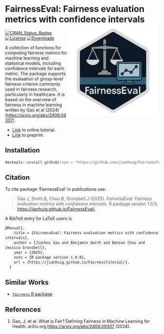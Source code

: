 # FairnessEval: Fairness evaluation metrics with confidence intervals  <a href='https://github.com/jianhuig/FairnessTutorial'><img src='utils/png/hex_sticker.png' align="right" height="300" /></a>

[![CRAN_Status_Badge](https://www.r-pkg.org/badges/version/FairnessEval)](https://www.r-pkg.org/badges/version/FairnessEval)
[![License](https://img.shields.io/github/license/mashape/apistatus.svg)](http://choosealicense.com/licenses/mit/)
[![Downloads](https://cranlogs.r-pkg.org/badges/FairnessEval)](https://cran.rstudio.com/web/packages/FairnessEval/index.html)

A collection of functions for computing fairness metrics for machine learning and statistical models, including confidence intervals for each metric. The package supports the evaluation of group-level fairness criteron commonly used in fairness research, particularly in healthcare. It is based on the overview of fairness in machine learning written by Gao et al (2024) (https://arxiv.org/abs/2406.09307).

- [Link](https://jianhuig.github.io/FairnessEval/) to online tutorial.
- [Link](https://arxiv.org/abs/2406.09307) to preprint.

## Installation

```r
devtools::install_github(repo = "https://github.com/jianhuig/FairnessTutorial")
```

## Citation 

To cite package ‘FairnessEval’ in publications use:

> Gao J,  Smith B, Chou B, Gronsbell J (2025). _FairnessEval: Fairness evaluation metrics with confidence intervals_. R package version 1.0.0, <https://jianhuig.github.io/FairnessEval/>.


A BibTeX entry for LaTeX users is

```
@Manual{,
    title = {FairnessEval: Fairness evaluation metrics with confidence intervals},
    author = {Jianhui Gao and Benjamin Smith and Benson Chou and Jessica Gronsbell},
    year = {2025},
    note = {R package version 1.0.0},
    url = {https://jianhuig.github.io/FairnessTutorial/},
  }
```

## Similar Works

- [`fairness` R package](https://github.com/kozodoi/fairness) 

## References

1. Gao, J. et al. What is Fair? Defining Fairness in Machine Learning for Health. arXiv.org https://arxiv.org/abs/2406.09307 (2024).

